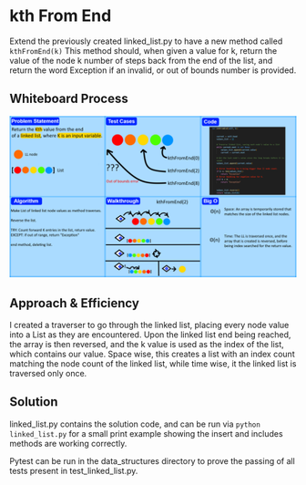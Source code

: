 # kth From End
<!-- Description of the challenge -->
Extend the previously created linked_list.py to have a new method called ```kthFromEnd(k)``` This method should, when given a value for k, return the value of the node k number of steps back from the end of the list, and return the word Exception if an invalid, or out of bounds number is provided.

## Whiteboard Process
<!-- Embedded whiteboard image -->
![Whiteboard Image](./WhiteBoard.png)

## Approach & Efficiency
<!-- What approach did you take? Why? What is the Big O space/time for this approach? -->
I created a traverser to go through the linked list, placing every node value into a List as they are encountered. Upon the linked list end being reached, the array is then reversed, and the k value is used as the index of the list, which contains our value. Space wise, this creates a list with an index count matching the node count of the linked list, while time wise, it the linked list is traversed only once.

## Solution
<!-- Show how to run your code, and examples of it in action -->
linked_list.py contains the solution code, and can be run via ```python linked_list.py``` for a small print example showing the insert and includes methods are working correctly.

Pytest can be run in the data_structures directory to prove the passing of all tests present in test_linked_list.py.
